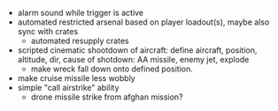 - alarm sound while trigger is active
- automated restricted arsenal based on player loadout(s), maybe also sync with crates 
    - automated resupply crates
- scripted cinematic shootdown of aircraft: define aircraft, position, altitude, dir, cause of shotdown: AA missile, enemy jet, explode
    - make wreck fall down onto defined position.
- make cruise missile less wobbly
- simple "call airstrike" ability
    - drone missile strike from afghan mission?